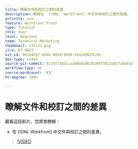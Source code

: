 ```yaml
---
title: 瞭解文件和校訂之間的差異
description: 瞭解在  [!DNL  Workfront] 中文件與校訂之間的差異。
activity: use
feature: Workfront Proof
type: Tutorial
role: User
level: Beginner
team: Technical Marketing
thumbnail: 335123.png
jira: KT-8823
exl-id: 661e4b97-4d4e-4859-9688-3ba509629159
doc-type: video
source-git-commit: d17df7162ccaab6b62db34209f50131927c0a532
workflow-type: ht
source-wordcount: '43'
ht-degree: 100%

---
```


# 瞭解文件和校訂之間的差異

觀看這段影片，您將會瞭解：

* 在 [!DNL Workfront] 中文件與校訂之間的差異。

>[!VIDEO](https://video.tv.adobe.com/v/335123/?quality=12&learn=on&enablevpops)
